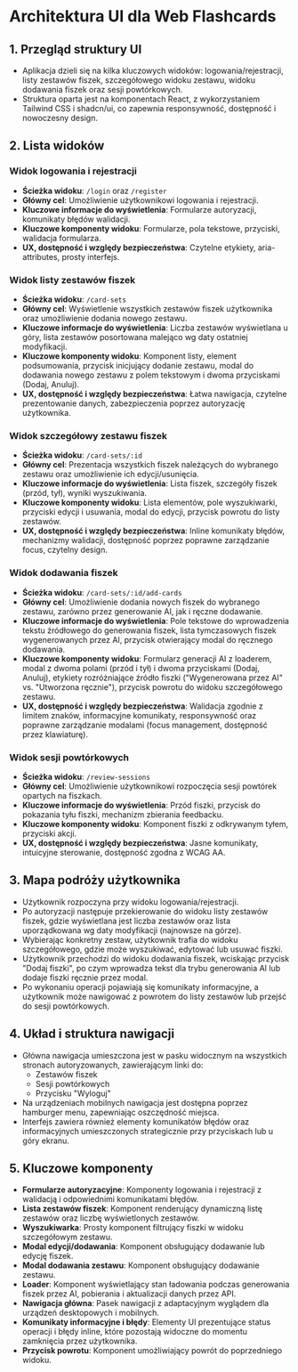 # Architektura UI dla Web Flashcards

## 1. Przegląd struktury UI

- Aplikacja dzieli się na kilka kluczowych widoków: logowania/rejestracji, listy zestawów fiszek, szczegółowego widoku zestawu, widoku dodawania fiszek oraz sesji powtórkowych.
- Struktura oparta jest na komponentach React, z wykorzystaniem Tailwind CSS i shadcn/ui, co zapewnia responsywność, dostępność i nowoczesny design.

## 2. Lista widoków

### Widok logowania i rejestracji
- **Ścieżka widoku**: `/login` oraz `/register`
- **Główny cel**: Umożliwienie użytkownikowi logowania i rejestracji.
- **Kluczowe informacje do wyświetlenia**: Formularze autoryzacji, komunikaty błędów walidacji.
- **Kluczowe komponenty widoku**: Formularze, pola tekstowe, przyciski, walidacja formularza.
- **UX, dostępność i względy bezpieczeństwa**: Czytelne etykiety, aria-attributes, prosty interfejs.

### Widok listy zestawów fiszek
- **Ścieżka widoku**: `/card-sets`
- **Główny cel**: Wyświetlenie wszystkich zestawów fiszek użytkownika oraz umożliwienie dodania nowego zestawu.
- **Kluczowe informacje do wyświetlenia**: Liczba zestawów wyświetlana u góry, lista zestawów posortowana malejąco wg daty ostatniej modyfikacji.
- **Kluczowe komponenty widoku**: Komponent listy, element podsumowania, przycisk inicjujący dodanie zestawu, modal do dodawania nowego zestawu z polem tekstowym i dwoma przyciskami (Dodaj, Anuluj).
- **UX, dostępność i względy bezpieczeństwa**: Łatwa nawigacja, czytelne prezentowanie danych, zabezpieczenia poprzez autoryzację użytkownika.

### Widok szczegółowy zestawu fiszek
- **Ścieżka widoku**: `/card-sets/:id`
- **Główny cel**: Prezentacja wszystkich fiszek należących do wybranego zestawu oraz umożliwienie ich edycji/usunięcia.
- **Kluczowe informacje do wyświetlenia**: Lista fiszek, szczegóły fiszek (przód, tył), wyniki wyszukiwania.
- **Kluczowe komponenty widoku**: Lista elementów, pole wyszukiwarki, przyciski edycji i usuwania, modal do edycji, przycisk powrotu do listy zestawów.
- **UX, dostępność i względy bezpieczeństwa**: Inline komunikaty błędów, mechanizmy walidacji, dostępność poprzez poprawne zarządzanie focus, czytelny design.

### Widok dodawania fiszek
- **Ścieżka widoku**: `/card-sets/:id/add-cards`
- **Główny cel**: Umożliwienie dodania nowych fiszek do wybranego zestawu, zarówno przez generowanie AI, jak i ręczne dodawanie.
- **Kluczowe informacje do wyświetlenia**: Pole tekstowe do wprowadzenia tekstu źródłowego do generowania fiszek, lista tymczasowych fiszek wygenerowanych przez AI, przycisk otwierający modal do ręcznego dodawania.
- **Kluczowe komponenty widoku**: Formularz generacji AI z loaderem, modal z dwoma polami (przód i tył) i dwoma przyciskami (Dodaj, Anuluj), etykiety rozróżniające źródło fiszki ("Wygenerowana przez AI" vs. "Utworzona ręcznie"), przycisk powrotu do widoku szczegółowego zestawu.
- **UX, dostępność i względy bezpieczeństwa**: Walidacja zgodnie z limitem znaków, informacyjne komunikaty, responsywność oraz poprawne zarządzanie modalami (focus management, dostępność przez klawiaturę).

### Widok sesji powtórkowych
- **Ścieżka widoku**: `/review-sessions`
- **Główny cel**: Umożliwienie użytkownikowi rozpoczęcia sesji powtórek opartych na fiszkach.
- **Kluczowe informacje do wyświetlenia**: Przód fiszki, przycisk do pokazania tyłu fiszki, mechanizm zbierania feedbacku.
- **Kluczowe komponenty widoku**: Komponent fiszki z odkrywanym tyłem, przyciski akcji.
- **UX, dostępność i względy bezpieczeństwa**: Jasne komunikaty, intuicyjne sterowanie, dostępność zgodna z WCAG AA.

## 3. Mapa podróży użytkownika

- Użytkownik rozpoczyna przy widoku logowania/rejestracji.
- Po autoryzacji następuje przekierowanie do widoku listy zestawów fiszek, gdzie wyświetlana jest liczba zestawów oraz lista uporządkowana wg daty modyfikacji (najnowsze na górze).
- Wybierając konkretny zestaw, użytkownik trafia do widoku szczegółowego, gdzie może wyszukiwać, edytować lub usuwać fiszki.
- Użytkownik przechodzi do widoku dodawania fiszek, wciskając przycisk "Dodaj fiszki", po czym wprowadza tekst dla trybu generowania AI lub dodaje fiszki ręcznie przez modal.
- Po wykonaniu operacji pojawiają się komunikaty informacyjne, a użytkownik może nawigować z powrotem do listy zestawów lub przejść do sesji powtórkowych.

## 4. Układ i struktura nawigacji

- Główna nawigacja umieszczona jest w pasku widocznym na wszystkich stronach autoryzowanych, zawierającym linki do:
  - Zestawów fiszek
  - Sesji powtórkowych
  - Przycisku "Wyloguj"
- Na urządzeniach mobilnych nawigacja jest dostępna poprzez hamburger menu, zapewniając oszczędność miejsca.
- Interfejs zawiera również elementy komunikatów błędów oraz informacyjnych umieszczonych strategicznie przy przyciskach lub u góry ekranu.

## 5. Kluczowe komponenty

- **Formularze autoryzacyjne**: Komponenty logowania i rejestracji z walidacją i odpowiednimi komunikatami błędów.
- **Lista zestawów fiszek**: Komponent renderujący dynamiczną listę zestawów oraz liczbę wyświetlonych zestawów.
- **Wyszukiwarka**: Prosty komponent filtrujący fiszki w widoku szczegółowym zestawu.
- **Modal edycji/dodawania**: Komponent obsługujący dodawanie lub edycję fiszek.
- **Modal dodawania zestawu**: Komponent obsługujący dodawanie zestawu.
- **Loader**: Komponent wyświetlający stan ładowania podczas generowania fiszek przez AI, pobierania i aktualizacji danych przez API.
- **Nawigacja główna**: Pasek nawigacji z adaptacyjnym wyglądem dla urządzeń desktopowych i mobilnych.
- **Komunikaty informacyjne i błędy**: Elementy UI prezentujące status operacji i błędy inline, które pozostają widoczne do momentu zamknięcia przez użytkownika.
- **Przycisk powrotu**: Komponent umożliwiający powrót do poprzedniego widoku.
